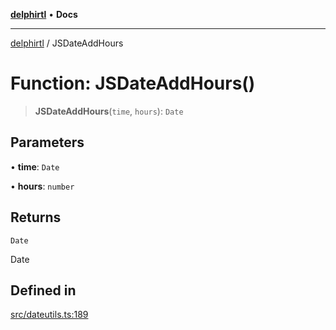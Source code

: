 [**delphirtl**](../README.md) • **Docs**

***

[delphirtl](../globals.md) / JSDateAddHours

# Function: JSDateAddHours()

> **JSDateAddHours**(`time`, `hours`): `Date`

## Parameters

• **time**: `Date`

• **hours**: `number`

## Returns

`Date`

Date

## Defined in

[src/dateutils.ts:189](https://github.com/chuacw/delphirtl/blob/c3bd984ce6705ae71e078fec89787c01bca39c7d/src/dateutils.ts#L189)
